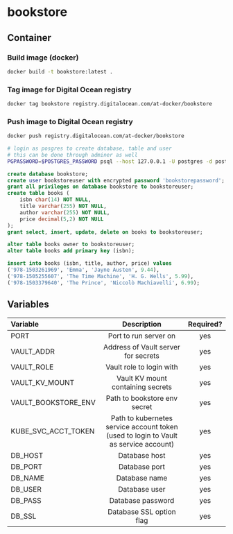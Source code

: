 # bookstore

## Container

### Build image (docker)

```sh
docker build -t bookstore:latest .
```

### Tag image for Digital Ocean registry

```sh
docker tag bookstore registry.digitalocean.com/at-docker/bookstore
```

### Push image to Digital Ocean registry

```sh
docker push registry.digitalocean.com/at-docker/bookstore
```

```sh
# login as posgres to create database, table and user
# this can be done through adminer as well
PGPASSWORD=$POSTGRES_PASSWORD psql --host 127.0.0.1 -U postgres -d postgres -p 5432
```

```sql
create database bookstore;
create user bookstoreuser with encrypted password 'bookstorepassword';
grant all privileges on database bookstore to bookstoreuser;
create table books (
    isbn char(14) NOT NULL,
    title varchar(255) NOT NULL,
    author varchar(255) NOT NULL,
    price decimal(5,2) NOT NULL
);
grant select, insert, update, delete on books to bookstoreuser;

alter table books owner to bookstoreuser;
alter table books add primary key (isbn);

insert into books (isbn, title, author, price) values
('978-1503261969', 'Emma', 'Jayne Austen', 9.44),
('978-1505255607', 'The Time Machine', 'H. G. Wells', 5.99),
('978-1503379640', 'The Prince', 'Niccolò Machiavelli', 6.99);
```


## Variables

| Variable | Description | Required? |
|:---------|:-----------:|:---------:|
| PORT | Port to run server on | yes |
| VAULT_ADDR | Address of Vault server for secrets | yes |
| VAULT_ROLE | Vault role to login with | yes |
| VAULT_KV_MOUNT | Vault KV mount containing secrets | yes |
| VAULT_BOOKSTORE_ENV | Path to bookstore env secret | yes |
| KUBE_SVC_ACCT_TOKEN | Path to kubernetes service account token (used to login to Vault as service account) | yes |
| DB_HOST | Database host | yes |
| DB_PORT | Database port | yes |
| DB_NAME | Database name | yes |
| DB_USER | Database user | yes |
| DB_PASS | Database password | yes |
| DB_SSL  | Database SSL option flag | yes |
